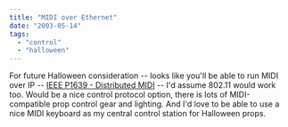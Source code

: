 ```yaml
---
title: "MIDI over Ethernet"
date: "2003-05-14"
tags: 
  - "control"
  - "halloween"
---
```


For future Halloween consideration -- looks like you'll be able to run MIDI over IP -- [IEEE P1639 - Distributed MIDI](http://www.dmidi.org/index.php "IEEE P1639 - Distributed MIDI") -- I'd assume 802.11 would work too. Would be a nice control protocol option, there is lots of MIDI-compatible prop control gear and lighting. And I'd love to be able to use a nice MIDI keyboard as my central control station for Halloween props.
